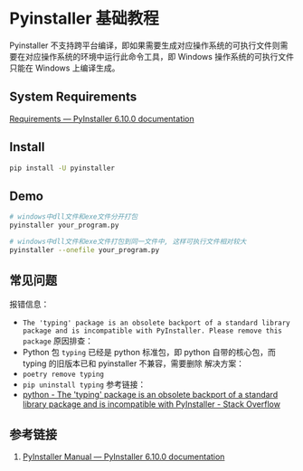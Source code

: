 # Pyinstaller 基础教程

Pyinstaller 不支持跨平台编译，即如果需要生成对应操作系统的可执行文件则需要在对应操作系统的环境中运行此命令工具，即 Windows 操作系统的可执行文件只能在 Windows 上编译生成。

## System Requirements

[Requirements — PyInstaller 6.10.0 documentation](https://pyinstaller.org/en/stable/requirements.html#pyinstaller-requirements)

## Install

```bash
pip install -U pyinstaller
```

## Demo

```bash
# windows中dll文件和exe文件分开打包
pyinstaller your_program.py

# windows中dll文件和exe文件打包到同一文件中, 这样可执行文件相对较大
pyinstaller --onefile your_program.py
```

## 常见问题

报错信息：
- `The 'typing' package is an obsolete backport of a standard library package and is incompatible with PyInstaller. Please remove this package`
原因排查：
- Python 包 `typing` 已经是 python 标准包，即 python 自带的核心包，而 typing 的旧版本已和 pyinstaller 不兼容，需要删除
解决方案：
- `poetry remove typing`
- `pip uninstall typing`
参考链接：
- [python - The 'typing' package is an obsolete backport of a standard library package and is incompatible with PyInstaller - Stack Overflow](https://stackoverflow.com/questions/70710731/the-typing-package-is-an-obsolete-backport-of-a-standard-library-package-and-i)
## 参考链接

1. [PyInstaller Manual — PyInstaller 6.10.0 documentation](https://pyinstaller.org/en/stable/)